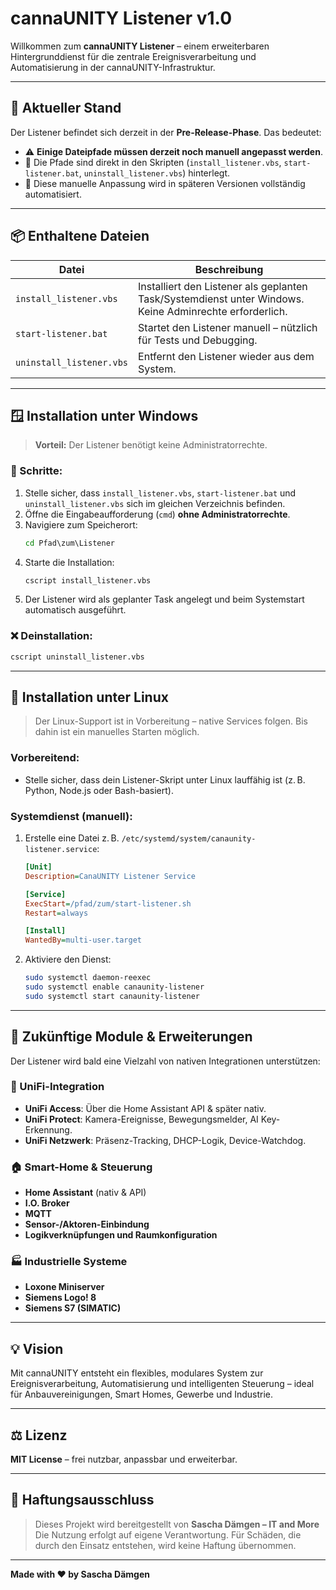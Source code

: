 # cannaUNITY Listener v1.0

Willkommen zum **cannaUNITY Listener** – einem erweiterbaren Hintergrunddienst für die zentrale Ereignisverarbeitung und Automatisierung in der cannaUNITY-Infrastruktur.

---

## 🔧 Aktueller Stand

Der Listener befindet sich derzeit in der **Pre-Release-Phase**. Das bedeutet:

- ⚠️ **Einige Dateipfade müssen derzeit noch manuell angepasst werden**.
- 📁 Die Pfade sind direkt in den Skripten (`install_listener.vbs`, `start-listener.bat`, `uninstall_listener.vbs`) hinterlegt.
- 🔧 Diese manuelle Anpassung wird in späteren Versionen vollständig automatisiert.

---

## 📦 Enthaltene Dateien

| Datei                   | Beschreibung |
|------------------------|--------------|
| `install_listener.vbs` | Installiert den Listener als geplanten Task/Systemdienst unter Windows. Keine Adminrechte erforderlich. |
| `start-listener.bat`   | Startet den Listener manuell – nützlich für Tests und Debugging. |
| `uninstall_listener.vbs` | Entfernt den Listener wieder aus dem System. |

---

## 🪟 Installation unter Windows

> **Vorteil:** Der Listener benötigt keine Administratorrechte.

### 🧭 Schritte:

1. Stelle sicher, dass `install_listener.vbs`, `start-listener.bat` und `uninstall_listener.vbs` sich im gleichen Verzeichnis befinden.
2. Öffne die Eingabeaufforderung (`cmd`) **ohne Administratorrechte**.
3. Navigiere zum Speicherort:
   ```cmd
   cd Pfad\zum\Listener
   ```
4. Starte die Installation:
   ```cmd
   cscript install_listener.vbs
   ```
5. Der Listener wird als geplanter Task angelegt und beim Systemstart automatisch ausgeführt.

### ❌ Deinstallation:
```cmd
cscript uninstall_listener.vbs
```

---

## 🐧 Installation unter Linux

> Der Linux-Support ist in Vorbereitung – native Services folgen. Bis dahin ist ein manuelles Starten möglich.

### Vorbereitend:
- Stelle sicher, dass dein Listener-Skript unter Linux lauffähig ist (z. B. Python, Node.js oder Bash-basiert).

### Systemdienst (manuell):
1. Erstelle eine Datei z. B. `/etc/systemd/system/canaunity-listener.service`:
   ```ini
   [Unit]
   Description=CanaUNITY Listener Service

   [Service]
   ExecStart=/pfad/zum/start-listener.sh
   Restart=always

   [Install]
   WantedBy=multi-user.target
   ```

2. Aktiviere den Dienst:
   ```bash
   sudo systemctl daemon-reexec
   sudo systemctl enable canaunity-listener
   sudo systemctl start canaunity-listener
   ```

---

## 🧩 Zukünftige Module & Erweiterungen

Der Listener wird bald eine Vielzahl von nativen Integrationen unterstützen:

### 🔐 UniFi-Integration
- **UniFi Access**: Über die Home Assistant API & später nativ.
- **UniFi Protect**: Kamera-Ereignisse, Bewegungsmelder, AI Key-Erkennung.
- **UniFi Netzwerk**: Präsenz-Tracking, DHCP-Logik, Device-Watchdog.

### 🏠 Smart-Home & Steuerung
- **Home Assistant** (nativ & API)
- **I.O. Broker**
- **MQTT**
- **Sensor-/Aktoren-Einbindung**
- **Logikverknüpfungen und Raumkonfiguration**

### 🏭 Industrielle Systeme
- **Loxone Miniserver**
- **Siemens Logo! 8**
- **Siemens S7 (SIMATIC)**

---

## 💡 Vision

Mit cannaUNITY entsteht ein flexibles, modulares System zur Ereignisverarbeitung, Automatisierung und intelligenten Steuerung – ideal für Anbauvereinigungen, Smart Homes, Gewerbe und Industrie.

---

## ⚖️ Lizenz

**MIT License** – frei nutzbar, anpassbar und erweiterbar.

---

## 📜 Haftungsausschluss

> Dieses Projekt wird bereitgestellt von **Sascha Dämgen – IT and More**  
> Die Nutzung erfolgt auf eigene Verantwortung. Für Schäden, die durch den Einsatz entstehen, wird keine Haftung übernommen.

---

**Made with ❤️ by Sascha Dämgen**
